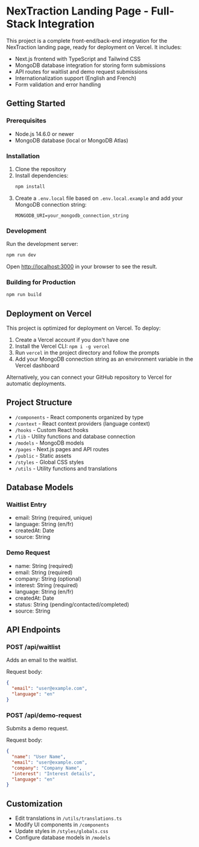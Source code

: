 # NexTraction Landing Page - Full-Stack Integration

This project is a complete front-end/back-end integration for the NexTraction landing page, ready for deployment on Vercel. It includes:

- Next.js frontend with TypeScript and Tailwind CSS
- MongoDB database integration for storing form submissions
- API routes for waitlist and demo request submissions
- Internationalization support (English and French)
- Form validation and error handling

## Getting Started

### Prerequisites

- Node.js 14.6.0 or newer
- MongoDB database (local or MongoDB Atlas)

### Installation

1. Clone the repository
2. Install dependencies:
   ```bash
   npm install
   ```
3. Create a `.env.local` file based on `.env.local.example` and add your MongoDB connection string:
   ```
   MONGODB_URI=your_mongodb_connection_string
   ```

### Development

Run the development server:

```bash
npm run dev
```

Open [http://localhost:3000](http://localhost:3000) in your browser to see the result.

### Building for Production

```bash
npm run build
```

## Deployment on Vercel

This project is optimized for deployment on Vercel. To deploy:

1. Create a Vercel account if you don't have one
2. Install the Vercel CLI: `npm i -g vercel`
3. Run `vercel` in the project directory and follow the prompts
4. Add your MongoDB connection string as an environment variable in the Vercel dashboard

Alternatively, you can connect your GitHub repository to Vercel for automatic deployments.

## Project Structure

- `/components` - React components organized by type
- `/context` - React context providers (language context)
- `/hooks` - Custom React hooks
- `/lib` - Utility functions and database connection
- `/models` - MongoDB models
- `/pages` - Next.js pages and API routes
- `/public` - Static assets
- `/styles` - Global CSS styles
- `/utils` - Utility functions and translations

## Database Models

### Waitlist Entry
- email: String (required, unique)
- language: String (en/fr)
- createdAt: Date
- source: String

### Demo Request
- name: String (required)
- email: String (required)
- company: String (optional)
- interest: String (required)
- language: String (en/fr)
- createdAt: Date
- status: String (pending/contacted/completed)
- source: String

## API Endpoints

### POST /api/waitlist
Adds an email to the waitlist.

Request body:
```json
{
  "email": "user@example.com",
  "language": "en"
}
```

### POST /api/demo-request
Submits a demo request.

Request body:
```json
{
  "name": "User Name",
  "email": "user@example.com",
  "company": "Company Name",
  "interest": "Interest details",
  "language": "en"
}
```

## Customization

- Edit translations in `/utils/translations.ts`
- Modify UI components in `/components`
- Update styles in `/styles/globals.css`
- Configure database models in `/models`
